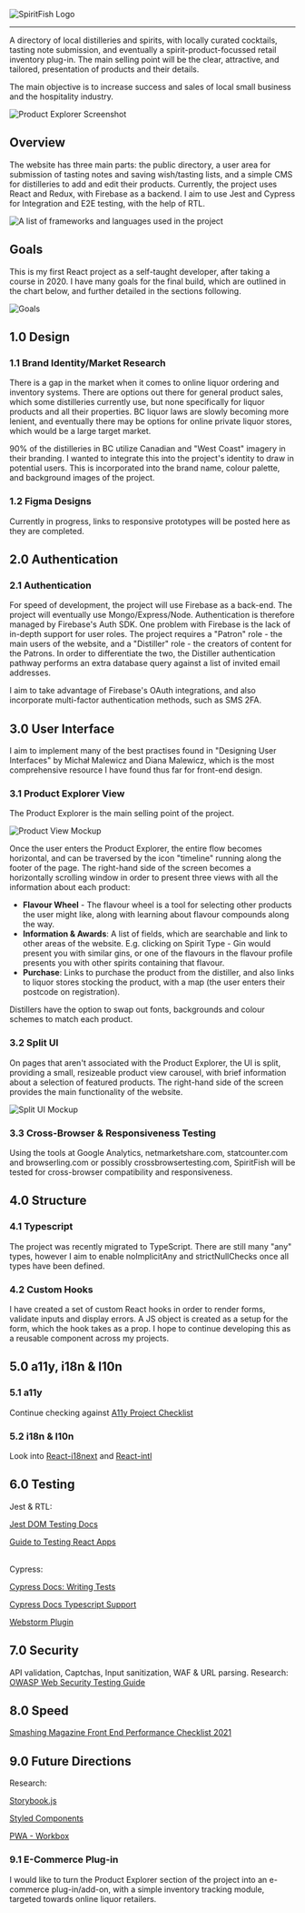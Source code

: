 ![SpiritFish Logo](./public/ReadmeImages/SpiritFishHeader1.png)
___

A directory of local distilleries and spirits, with locally curated cocktails, tasting note submission, and 
eventually a spirit-product-focussed retail inventory plug-in. The main selling point will be the clear, attractive, 
and tailored, presentation of products and their details.

The main objective is to increase success and sales of local small business and the hospitality industry.



![Product Explorer Screenshot](./public/ReadmeImages/Screenshots/ProductExplorer.png)



## Overview
The website has three main parts: the public directory, a user area for submission of tasting notes and saving 
wish/tasting lists, and a simple CMS for distilleries to add and edit their products. Currently, the project uses React and 
Redux, 
with 
Firebase as a backend. I aim to use Jest and Cypress for Integration and E2E testing, with the help of RTL.

![A list of frameworks and languages used in the project](./public/ReadmeImages/ServicesPadding.png)

## Goals
This is my first React project as a self-taught developer, after taking a course in 2020. I have many goals for the
final build, which are outlined in the chart below, and further detailed in the sections following.

![Goals](./public/ReadmeImages/Goals.png)

## 1.0 Design
### 1.1 Brand Identity/Market Research

There is a gap in the market when it comes to online liquor ordering and inventory systems. There are options out 
there for general product sales, which some distilleries currently use, but none specifically for liquor products 
and all their properties. BC liquor laws are slowly becoming more lenient, and eventually there may be options for 
online private liquor stores, which would be a large target market.

90% of the distilleries in BC utilize Canadian and "West Coast" imagery in their branding. I wanted to integrate 
this into the project's identity to draw in potential users. This is incorporated into the brand name,
colour palette, and background images of the project. 

### 1.2 Figma Designs

Currently in progress, links to responsive prototypes will be posted here as they are completed.

## 2.0 Authentication
### 2.1 Authentication

For speed of development, the project will use Firebase as a back-end. The project will eventually use 
Mongo/Express/Node. Authentication is therefore managed by Firebase's Auth SDK. One problem with 
Firebase is the lack of in-depth support for user roles. The project requires a "Patron" role - the main users of 
the website, and a "Distiller" role - the creators of content for the Patrons. In order to differentiate the two, 
the Distiller authentication  pathway performs an extra database query against a list of invited email addresses.

I aim to take advantage of Firebase's OAuth integrations, and also incorporate multi-factor authentication methods, such as SMS 2FA.

## 3.0 User Interface

I aim to implement many of the best practises found in "Designing User Interfaces" by Michał Malewicz and Diana 
Malewicz, which is the most comprehensive resource I have found thus far for front-end design.

### 3.1 Product Explorer View

The Product Explorer is the main selling point of the project. 

![Product View Mockup](./public/ReadmeImages/Screenshots/MockUpProductEx.png)

Once the user enters the Product Explorer, the entire flow becomes 
horizontal, and can be traversed by the icon "timeline" running along the footer of the page. The right-hand side of 
the screen becomes a horizontally scrolling window in order to present three views with all the information about each 
product:
    
- **Flavour Wheel** - The flavour wheel is a tool for selecting other products the user might like, along with learning about flavour 
compounds along the way.
- **Information & Awards**: A list of fields, which are searchable and link to other areas of the website. E.g. clicking on Spirit Type - Gin would present you with similar gins, or one of the flavours in the flavour profile presents you with other spirits containing that flavour.
- **Purchase**: Links to purchase the product from the distiller, and also links to liquor stores stocking the product, with a map (the user enters their postcode on registration).

Distillers have the option to swap out fonts, backgrounds and colour schemes to match each product. 

### 3.2 Split UI

On pages that aren't associated with the Product Explorer, the UI is split, providing a small, resizeable product view carousel, with brief information about a selection of featured products. The right-hand side of the screen provides the main functionality of the website.

![Split UI Mockup](public/ReadmeImages/Screenshots/Login1.png)

### 3.3 Cross-Browser & Responsiveness Testing

Using the tools at Google Analytics, netmarketshare.com, statcounter.com and browserling.com or possibly crossbrowsertesting.com, SpiritFish will be tested for cross-browser compatibility and responsiveness.

## 4.0 Structure
### 4.1 Typescript
The project was recently migrated to TypeScript. There are still many "any" types, however I aim to enable noImplicitAny and strictNullChecks once all types have been defined.

### 4.2 Custom Hooks
I have created a set of custom React hooks in order to render forms, validate inputs and display errors. A JS object is created as a setup for the form, which the hook takes as a prop. I hope to continue developing this as a reusable component across my projects.

## 5.0 a11y, i18n & l10n
### 5.1 a11y
Continue checking against [A11y Project Checklist](https://www.a11yproject.com/checklist/)

### 5.2 i18n & l10n
Look into [React-i18next](https://react.i18next.com) and [React-intl](https://formatjs.io/docs/react-intl/components/)

## 6.0 Testing
Jest & RTL:

[Jest DOM Testing Docs](https://jestjs.io/docs/en/tutorial-react#dom-testing)

[Guide to Testing React Apps](https://thomlom.dev/beginner-guide-testing-react-apps/)

\
Cypress:

[Cypress Docs: Writing Tests](https://docs.cypress.io/guides/core-concepts/writing-and-organizing-tests.html#Writing-tests)

[Cypress Docs Typescript Support](https://docs.cypress.io/guides/tooling/typescript-support.html#Types-for-plugins)

[Webstorm Plugin](https://plugins.jetbrains.com/plugin/13819-cypress-support)


## 7.0 Security
API validation, Captchas, Input sanitization, WAF & URL parsing. Research:
[OWASP Web Security Testing Guide](https://owasp.org/www-project-web-security-testing-guide/)

## 8.0 Speed
[Smashing Magazine Front End Performance Checklist 2021](https://www.smashingmagazine.com/2021/01/front-end-performance-2021-free-pdf-checklist/)

## 9.0 Future Directions
Research:

[Storybook.js](https://www.learnstorybook.com)

[Styled Components](https://styled-components.com)

[PWA - Workbox](https://developers.google.com/web/tools/workbox/modules/workbox-webpack-plugin)

### 9.1 E-Commerce Plug-in
I would like to turn the Product Explorer section of the project into an e-commerce plug-in/add-on, with a simple inventory tracking module, targeted towards online liquor retailers. 



